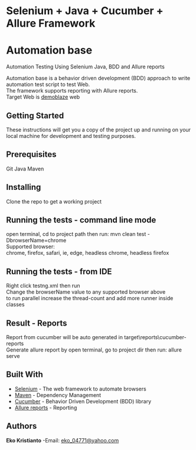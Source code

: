 
# Selenium + Java + Cucumber + Allure Framework

# Automation base

Automation Testing Using Selenium Java, BDD and Allure reports

Automation base is a behavior driven development (BDD) approach to write automation test script to test Web.    
The framework supports reporting with Allure reports.  
Target Web is [demoblaze](https://www.demoblaze.com/index.html) web

## Getting Started

These instructions will get you a copy of the project up and running on your local machine for development and testing purposes.

## Prerequisites
Git
Java
Maven

## Installing

Clone the repo to get a working project

## Running the tests - command line mode
open terminal, cd to project path then run:
mvn clean test -DbrowserName=chrome  
Supported browser:  
chrome, firefox, safari, ie, edge, headless chrome, headless firefox

## Running the tests - from IDE

Right click  testng.xml then run  
Change the browserName value to any supported browser above  
to run parallel increase the thread-count and add more runner inside classes

## Result - Reports
Report from cucumber will be auto generated in target\reports\cucumber-reports  
Generate allure report by open terminal, go to project dir then run: allure serve

## Built With

- [Selenium](http://www.seleniumhq.org/)  - The web framework to automate browsers
- [Maven](https://maven.apache.org/)  - Dependency Management
- [Cucumber](https://cucumber.io/)  - Behavior Driven Development (BDD) library
- [Allure reports](http://allure.qatools.ru/)  - Reporting

## Authors

**Eko Kristianto** -Email:  [eko_04771@yahoo.com](mailto:eko_04771@yahoo.com)